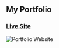 ## My Portfolio

### [Live Site](https://my-portfolio-plum-xi.vercel.app)

![Portfolio Website](https://i.ibb.co/WgPMpts/image.png)
